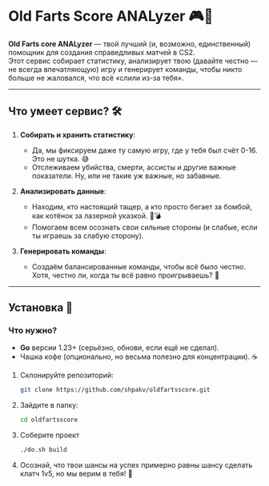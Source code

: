 # Old Farts Score ANALyzer 🎮👴

**Old Farts core ANALyzer** — твой лучший (и, возможно, единственный) помощник для создания справедливых матчей в CS2.  
Этот сервис собирает статистику, анализирует твою (давайте честно — не всегда впечатляющую) игру и генерирует команды, чтобы никто больше не жаловался, что всё «слили из-за тебя».

---

## Что умеет сервис? 🛠️

1. **Собирать и хранить статистику**:
   - Да, мы фиксируем даже ту самую игру, где у тебя был счёт 0-16. Это не шутка. 😅
   - Отслеживаем убийства, смерти, ассисты и другие важные показатели. Ну, или не такие уж важные, но забавные.

2. **Анализировать данные**:
   - Находим, кто настоящий тащер, а кто просто бегает за бомбой, как котёнок за лазерной указкой. 🐾💣
   - Помогаем всем осознать свои сильные стороны (и слабые, если ты играешь за слабую сторону).

3. **Генерировать команды**:
   - Создаём балансированные команды, чтобы всё было честно. Хотя, честно ли, когда ты всё равно проигрываешь? 🤔

---

## Установка 🚀

### Что нужно?

- **Go** версии 1.23+ (серьёзно, обнови, если ещё не сделал).
- Чашка кофе (опционально, но весьма полезно для концентрации). ☕

1. Склонируйте репозиторий:
   ```bash
   git clone https://github.com/shpakv/oldfartsscore.git
   ```
2. Зайдите в папку:
   ```bash
   cd oldfartsscore
   ```
3. Соберите проект
   ```bash
   ./do.sh build
   ```
4. Осознай, что твои шансы на успех примерно равны шансу сделать клатч 1v5, но мы верим в тебя! 💪
